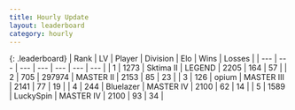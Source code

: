 ```yaml
---
title: Hourly Update
layout: leaderboard
category: hourly
---
```


{: .leaderboard}
| Rank | LV | Player | Division | Elo | Wins | Losses |
| --- | --- | --- | --- | --- | --- | --- |
| <span data-change="0">1</span> | 1273 | <span title="ID: 402846">Sktima II</span> | LEGEND | <span data-change="0">2205</span> | <span data-change="0">164</span> | <span data-change="0">57</span> |
| <span data-change="0">2</span> | 705 | <span title="ID: 544038">297974</span> | MASTER II | <span data-change="11">2153</span> | <span data-change="1">85</span> | <span data-change="0">23</span> |
| <span data-change="0">3</span> | 126 | <span title="ID: 750033">opium</span> | MASTER III | <span data-change="0">2141</span> | <span data-change="0">77</span> | <span data-change="0">19</span> |
| <span data-change="0">4</span> | 244 | <span title="ID: 221994">Bluelazer</span> | MASTER IV | <span data-change="0">2100</span> | <span data-change="0">62</span> | <span data-change="0">14</span> |
| <span data-change="0">5</span> | 1589 | <span title="ID: 498412">LuckySpin</span> | MASTER IV | <span data-change="0">2100</span> | <span data-change="0">93</span> | <span data-change="0">34</span> |